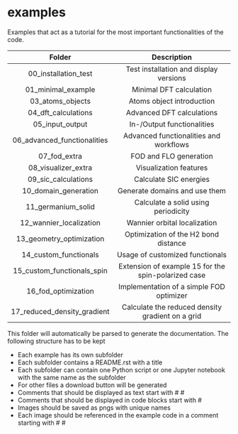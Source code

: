 # examples

Examples that act as a tutorial for the most important functionalities of the code.

| Folder                      | Description |
| :-------------------------: | :---------: |
| 00_installation_test        | Test installation and display versions |
| 01_minimal_example          | Minimal DFT calculation |
| 03_atoms_objects            | Atoms object introduction |
| 04_dft_calculations         | Advanced DFT calculations |
| 05_input_output             | In-/Output functionalities |
| 06_advanced_functionalities | Advanced functionalities and workflows |
| 07_fod_extra                | FOD and FLO generation |
| 08_visualizer_extra         | Visualization features |
| 09_sic_calculations         | Calculate SIC energies |
| 10_domain_generation        | Generate domains and use them |
| 11_germanium_solid          | Calculate a solid using periodicity |
| 12_wannier_localization     | Wannier orbital localization |
| 13_geometry_optimization    | Optimization of the H2 bond distance |
| 14_custom_functionals       | Usage of customized functionals |
| 15_custom_functionals_spin  | Extension of example 15 for the spin-polarized case |
| 16_fod_optimization         | Implementation of a simple FOD optimizer |
| 17_reduced_density_gradient | Calculate the reduced density gradient on a grid |

This folder will automatically be parsed to generate the documentation.
The following structure has to be kept
* Each example has its own subfolder
* Each subfolder contains a README.rst with a title
* Each subfolder can contain one Python script or one Jupyter notebook with the same name as the subfolder
* For other files a download button will be generated
* Comments that should be displayed as text start with # #
* Comments that should be displayed in code blocks start with #
* Images should be saved as pngs with unique names
* Each image should be referenced in the example code in a comment starting with # #
